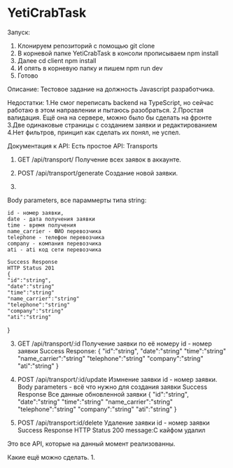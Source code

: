 # YetiCrabTask
Запуск:
1. Клонируем репозиторий с помощью git clone
2. В корневой папке YetiCrabTask в консоли прописываем npm install 
3. Далее cd client npm install
4. И опять в корневую папку и пишем npm run dev
5. Готово

Описание:
Тестовое задание на должность Javascript разработчика.

Недостатки:
1.Не смог переписать backend на TypeScript, но сейчас работаю в этом направлении и пытаюсь разобраться.
2.Простая валидация. Ещё она на сервере, можно было бы сделать на фронте
3.Две одинаковые страницы с созданием заявки и редактированием
4.Нет фильтров, принцип как сделать их понял, не успел.

Документация к API:
Есть простое API:
Transports
1. GET /api/transport/ Получение всех заявок в аккаунте.
  
2. POST /api/transport/generate Создание новой заявки.
3.  
  Body parameters, все параммерты типа string:
  
    id - номер заявки,
    date - дата получения заявки
    time - время получения
    name_carrier - ФИО перевозчика
    telephone - телефон перевозчика 
    company - компания перевозчика
    ati - ati код сети перевозчика
    
    Success Response
    HTTP Status 201 
    {
    "id":"string",
    "date":"string"
    "time":"string"
    "name_carrier":"string"
    "telephone":"string"
    "company":"string"
    "ati":"string"
   }
    
    
3. GET /api/transport/:id Получение заявки по её номеру
  id - номер заявки
  Success Response:
   {
    "id":"string",
    "date":"string"
    "time":"string"
    "name_carrier":"string"
    "telephone":"string"
    "company":"string"
    "ati":"string"
   }
   
4. POST /api/transport/:id/update Измнение заявки
   id - номер заявки.
   Body parameters - всё что нужно для создания заявки
   Success Response
    Все данные обновленной заявки
    {
    "id":"string",
    "date":"string"
    "time":"string"
    "name_carrier":"string"
    "telephone":"string"
    "company":"string"
    "ati":"string"
   }
   
5. POST  /api/transport:id/delete Удаление заявки
   id - номер заявки
   Success Response
    HTTP Status 200 message:С кайфом удалил
   
Это все API, которые на данный момент реализованны.

Какие ещё можно сделать.
1. 


